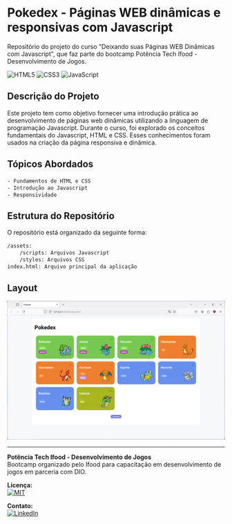 # Pokedex - Páginas WEB dinâmicas e responsivas com Javascript
Repositório do projeto do curso "Deixando suas Páginas WEB Dinâmicas com Javascript", que faz parte do bootcamp Potência Tech Ifood - Desenvolvimento de Jogos.

![HTML5](https://img.shields.io/badge/HTML5-E34F26?style=for-the-badge&logo=html5&logoColor=white)
![CSS3](https://img.shields.io/badge/CSS3-1572B6?style=for-the-badge&logo=css3&logoColor=white)
![JavaScript](https://img.shields.io/badge/JavaScript-F7DF1E?style=for-the-badge&logo=javascript&logoColor=black)

## Descrição do Projeto
Este projeto tem como objetivo fornecer uma introdução prática ao desenvolvimento de páginas web dinâmicas utilizando a linguagem de programação Javascript. Durante o curso, foi explorado os conceitos fundamentais do Javascript, HTML e CSS. Esses conhecimentos foram usados na criação da página responsiva e dinâmica.

## Tópicos Abordados
    - Fundamentos de HTML e CSS
    - Introdução ao Javascript
    - Responsividade

## Estrutura do Repositório
O repositório está organizado da seguinte forma:

    /assets:
        /scripts: Arquivos Javascript
        /styles: Arquivos CSS
    index.html: Arquivo principal da aplicação

## Layout
![Pokedex](https://github.com/Alan-oliveir/Pokedex/blob/main/screenshot/screenshot.png)

___
**Potência Tech Ifood - Desenvolvimento de Jogos**  
Bootcamp organizado pelo Ifood para capacitação em desenvolvimento de jogos em parceria com DIO.

**Licença:**  
[![MIT](https://img.shields.io/npm/l/react)](https://github.com/Alan-oliveir/Pokedex/blob/main/LICENSE.md)
 
**Contato:**  
[![LinkedIn](https://img.shields.io/badge/LinkedIn-0077B5?style=for-the-badge&logo=linkedin&logoColor=white)](https://www.linkedin.com/in/alan-ogoncalves)

